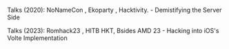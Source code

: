 Talks (2020): NoNameCon , Ekoparty , Hacktivity.  - Demistifying the Server Side

Talks (2023): Romhack23 , HITB HKT, Bsides AMD 23 - Hacking into iOS's Volte Implementation
